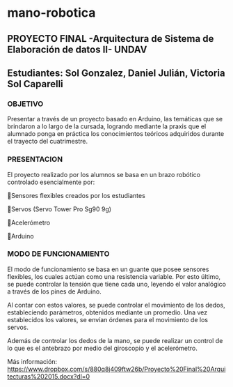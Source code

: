 # mano-robotica
## PROYECTO FINAL -Arquitectura de Sistema de Elaboración de datos II- UNDAV
## Estudiantes: Sol Gonzalez, Daniel Julián, Victoria Sol Caparelli


### OBJETIVO 

Presentar a través de un proyecto basado en Arduino, las temáticas que se brindaron a lo largo de la cursada, 
logrando mediante la praxis que el alumnado ponga en práctica los conocimientos teóricos adquiridos durante el 
trayecto del cuatrimestre. 

### PRESENTACION  

El proyecto realizado por los alumnos se basa en un brazo robótico controlado esencialmente por: 

Sensores flexibles creados por los estudiantes 

Servos (Servo Tower Pro Sg90 9g) 

Acelerómetro 

Arduino  

### MODO DE FUNCIONAMIENTO 

El modo de funcionamiento se basa en un guante que posee sensores flexibles, los cuales actúan como  una resistencia
variable. Por esto último, se puede controlar la tensión que tiene cada uno, leyendo el valor analógico a través de
los pines de Arduino. 

Al contar con estos valores, se puede controlar el movimiento de los dedos, estableciendo parámetros, obtenidos
mediante un promedio. Una vez establecidos los valores, se envían órdenes para el movimiento de los servos.  

Además de controlar los dedos de la mano, se puede realizar un control de lo que es el antebrazo por medio del giroscopio
y el acelerómetro.


Más información: https://www.dropbox.com/s/880q8j409ftw26b/Proyecto%20Final%20Arquitecturas%202015.docx?dl=0
